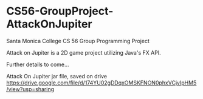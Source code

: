 # CS56-GroupProject-AttackOnJupiter
Santa Monica College CS 56 Group Programming Project

Attack on Jupiter is a 2D game project utilizing Java's FX API. 

Further details to come...

Attack On Jupiter jar file, saved on drive
https://drive.google.com/file/d/174YU02gDDqxOMSKFNON0phxVCjvIpHM5/view?usp=sharing
